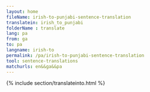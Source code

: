 ```yaml
---
layout: home
fileName: irish-to-punjabi-sentence-translation
translatein: irish_to_punjabi
folderName : translate
lang: pa
from: ga
to: pa
langname: irish-to
permalink: /pa/irish-to-punjabi-sentence-translation
tool: sentence-translations
matchurls: en&&ga&&pa
---
```

{% include section/translateinto.html %}
